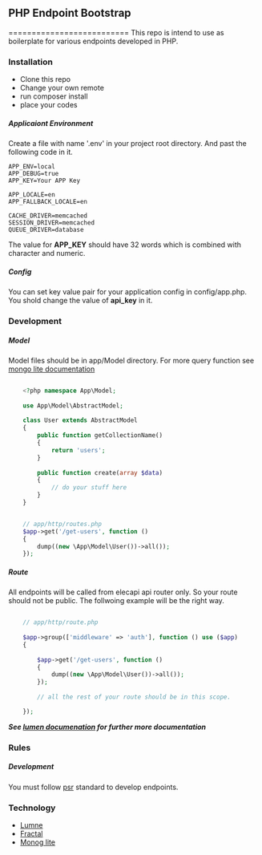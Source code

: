 ## PHP Endpoint Bootstrap
==========================
This repo is intend to use as boilerplate for various endpoints developed in PHP.

### Installation

- Clone this repo
- Change your own remote
- run composer install
- place your codes

##### Applicaiont Environment

Create a file with name '.env' in your project root directory. And past the 
following code in it.

	APP_ENV=local
	APP_DEBUG=true
	APP_KEY=Your APP Key

	APP_LOCALE=en
	APP_FALLBACK_LOCALE=en

	CACHE_DRIVER=memcached
	SESSION_DRIVER=memcached
	QUEUE_DRIVER=database

The value for **APP_KEY** should have 32 words which is combined with character 
and numeric.

##### Config

You can set key value pair for your application config in config/app.php. 
You shold change the value of **api_key** in it.

### Development

##### Model

Model files should be in app/Model directory. For more query function see 
[mongo lite documentation](https://github.com/hexcores/mongo-lite)

```php

	<?php namespace App\Model;
	
	use App\Model\AbstractModel;
	
	class User extends AbstractModel
	{
		public function getCollectionName()
		{
			return 'users';
		}
		
		public function create(array $data)
		{
			// do your stuff here
		}
	}

```

```php

	// app/http/routes.php
	$app->get('/get-users', function ()
	{
		dump((new \App\Model\User())->all());
	});

```

##### Route

All endpoints will be called from elecapi api router only. So your route should not be public. The follwoing example will be the right way.

```php

	// app/http/route.php
	
	$app->group(['middleware' => 'auth'], function () use ($app)
	{
    	
    	$app->get('/get-users', function ()
    	{
    		dump((new \App\Model\User())->all());
    	});
    	
        // all the rest of your route should be in this scope.

	});

```

***See [lumen documenation](http://lumen.laravel.com/docs) for further more 
documentation***

### Rules

##### Development

You must follow [psr](http://www.php-fig.org/) standard to develop endpoints.

### Technology

- [Lumne](http://lumen.laravel.com/) <Micro Framework from Larave>
- [Fractal](http://fractal.thephpleague.com/) <Composer package for REST API>
- [Monog lite](https://github.com/hexcores/mongo-lite) <Composer package for mongodb>
